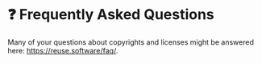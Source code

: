 <!--
SPDX-FileCopyrightText: © 2024 Romain Brault <mail@romainbrault.com>

SPDX-License-Identifier: CC-BY-4.0
-->

# ❓ Frequently Asked Questions

Many of your questions about copyrights and licenses might be answered here:
<https://reuse.software/faq/>.
